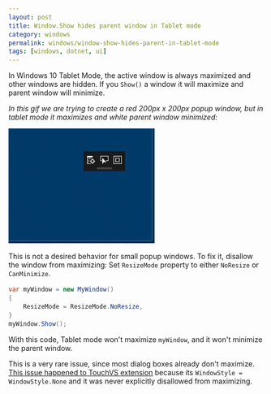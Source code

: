 ```yaml
---
layout: post
title: Window.Show hides parent window in Tablet mode
category: windows
permalink: windows/window-show-hides-parent-in-tablet-mode
tags: [windows, dotnet, ui]
---
```


In Windows 10 Tablet Mode, the active window is always maximized and other windows are hidden. If you `Show()` a window it will maximize and parent window will minimize. 

*In this gif we are trying to create a red 200px x 200px popup window, but in tablet mode it maximizes and white parent window minimized:*

![demo gif](/blogData/window-show-hides-parent-in-tablet-mode/demo.gif)

This is not a desired behavior for small popup windows. To fix it, disallow the window from maximizing: 
Set `ResizeMode` property to either `NoResize` or `CanMinimize`. 

```csharp
var myWindow = new MyWindow()
{
    ResizeMode = ResizeMode.NoResize,
}
myWindow.Show();
```

With this code, Tablet mode won't maximize `myWindow`, and it won't minimize the parent window.

This is a very rare issue, since most dialog boxes already don't maximize. [This issue happened to TouchVS extension](https://github.com/CodeConnect/TouchVS/issues/10) because its `WindowStyle = WindowStyle.None` and it was never explicitly disallowed from maximizing. 
